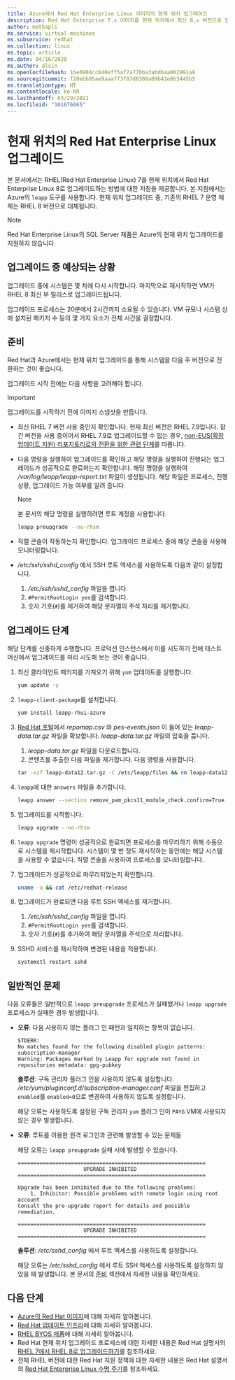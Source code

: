 ```yaml
---
title: Azure에서 Red Hat Enterprise Linux 이미지의 현재 위치 업그레이드
description: Red Hat Enterprise 7.x 이미지를 현재 위치에서 최신 8.x 버전으로 업그레이드하는 방법을 알아봅니다.
author: mathapli
ms.service: virtual-machines
ms.subservice: redhat
ms.collection: linux
ms.topic: article
ms.date: 04/16/2020
ms.author: alsin
ms.openlocfilehash: 1be0904cc640eff5af7a77bba3abd6aa062991a8
ms.sourcegitcommit: f28ebb95ae9aaaff3f87d8388a09b41e0b3445b5
ms.translationtype: HT
ms.contentlocale: ko-KR
ms.lasthandoff: 03/29/2021
ms.locfileid: "101676065"
---
```

# <a name="red-hat-enterprise-linux-in-place-upgrades"></a>현재 위치의 Red Hat Enterprise Linux 업그레이드

본 문서에서는 RHEL(Red Hat Enterprise Linux) 7을 현재 위치에서 Red Hat Enterprise Linux 8로 업그레이드하는 방법에 대한 지침을 제공합니다. 본 지침에서는 Azure의 `leapp` 도구를 사용합니다. 현재 위치 업그레이드 중, 기존의 RHEL 7 운영 체제는 RHEL 8 버전으로 대체됩니다.

>[!Note] 
> Red Hat Enterprise Linux의 SQL Server 제품은 Azure의 현재 위치 업그레이드를 지원하지 않습니다.

## <a name="what-to-expect-during-the-upgrade"></a>업그레이드 중 예상되는 상황
업그레이드 중에 시스템은 몇 차례 다시 시작합니다. 마지막으로 재시작하면 VM가 RHEL 8 최신 부 릴리스로 업그레이드됩니다. 

업그레이드 프로세스는 20분에서 2시간까지 소요될 수 있습니다. VM 규모나 시스템 상에 설치된 패키지 수 등의 몇 가지 요소가 전체 시간을 결정합니다.

## <a name="preparations"></a>준비
Red Hat과 Azure에서는 현재 위치 업그레이드를 통해 시스템을 다음 주 버전으로 전환하는 것이 좋습니다. 

업그레이드 시작 전에는 다음 사항을 고려해야 합니다. 

>[!Important] 
> 업그레이드를 시작하기 전에 이미지 스냅샷을 만듭니다.

* 최신 RHEL 7 버전 사용 중인지 확인합니다. 현재 최신 버전은 RHEL 7.9입니다. 잠긴 버전을 사용 중이어서 RHEL 7.9로 업그레이드할 수 없는 경우, [non-EUS(확장 업데이트 지원) 리포지토리로의 전환을 위한 관련 단계](./redhat-rhui.md#switch-a-rhel-7x-vm-back-to-non-eus-remove-a-version-lock)를 따릅니다.

* 다음 명령을 실행하여 업그레이드를 확인하고 해당 명령을 실행하여 진행되는 업그레이드가 성공적으로 완료하는지 확인합니다. 해당 명령을 실행하여 */var/log/leapp/leapp-report.txt* 파일이 생성됩니다. 해당 파일은 프로세스, 진행 상황, 업그레이드 가능 여부를 알려 줍니다.

    >[!NOTE]
    > 본 문서의 해당 명령을 실행하려면 루트 계정을 사용합니다. 

    ```bash
    leapp preupgrade --no-rhsm
    ```
* 직렬 콘솔이 작동하는지 확인합니다. 업그레이드 프로세스 중에 해당 콘솔을 사용해 모니터링합니다.

* */etc/ssh/sshd_config* 에서 SSH 루트 액세스를 사용하도록 다음과 같이 설정합니다.
    1. */etc/ssh/sshd_config* 파일을 엽니다.
    1. `#PermitRootLogin yes`를 검색합니다.
    1. 숫자 기호(`#`)를 제거하여 해당 문자열의 주석 처리를 제거합니다.

## <a name="upgrade-steps"></a>업그레이드 단계

해당 단계를 신중하게 수행합니다. 프로덕션 인스턴스에서 이를 시도하기 전에 테스트 머신에서 업그레이드를 미리 시도해 보는 것이 좋습니다.

1. 최신 클라이언트 패키지를 가져오기 위해 `yum` 업데이트를 실행합니다.
    ```bash
    yum update -y
    ```

1. `leapp-client-package`를 설치합니다.
    ```bash
    yum install leapp-rhui-azure
    ```
    
1. [Red Hat 포털](https://access.redhat.com/articles/3664871)에서 *repomap.csv* 와 *pes-events.json* 이 들어 있는 *leapp-data.tar.gz* 파일을 확보합니다. *leapp-data.tar.gz* 파일의 압축을 풉니다.
    1. *leapp-data.tar.gz* 파일을 다운로드합니다.
    1. 콘텐츠를 추출한 다음 파일을 제거합니다. 다음 명령을 사용합니다.
    ```bash
    tar -xzf leapp-data12.tar.gz -C /etc/leapp/files && rm leapp-data12.tar.gz
    ```

1. `leapp`에 대한 `answers` 파일을 추가합니다.
    ```bash
    leapp answer --section remove_pam_pkcs11_module_check.confirm=True --add
    ``` 

1. 업그레이드를 시작합니다.
    ```bash
    leapp upgrade --no-rhsm
    ```
1.  `leapp upgrade` 명령이 성공적으로 완료되면 프로세스를 마무리하기 위해 수동으로 시스템을 재시작합니다. 시스템이 몇 번 정도 재시작하는 동안에는 해당 시스템을 사용할 수 없습니다. 직렬 콘솔을 사용하여 프로세스를 모니터링합니다.

1.  업그레이드가 성공적으로 마무리되었는지 확인합니다.
    ```bash
    uname -a && cat /etc/redhat-release
    ```

1. 업그레이드가 완료되면 다음 루트 SSH 액세스를 제거합니다.
    1. */etc/ssh/sshd_config* 파일을 엽니다.
    1. `#PermitRootLogin yes`를 검색합니다.
    1. 숫자 기호(`#`)를 추가하여 해당 문자열을 주석으로 처리합니다.

1. SSHD 서비스를 재시작하여 변경된 내용을 적용합니다.
    ```bash
    systemctl restart sshd
    ```
## <a name="common-problems"></a>일반적인 문제

다음 오류들은 일반적으로 `leapp preupgrade` 프로세스가 실패했거나 `leapp upgrade` 프로세스가 실패한 경우 발생합니다.

* **오류**: 다음 사용하지 않는 플러그 인 패턴과 일치하는 항목이 없습니다.

    ```plaintext
    STDERR:
    No matches found for the following disabled plugin patterns: subscription-manager
    Warning: Packages marked by Leapp for upgrade not found in repositories metadata: gpg-pubkey
    ```

    **솔루션**: 구독 관리자 플러그 인을 사용하지 않도록 설정합니다. */etc/yum/pluginconf.d/subscription-manager.conf* 파일을 편집하고 `enabled`를 `enabled=0`으로 변경하여 사용하지 않도록 설정합니다.

    해당 오류는 사용하도록 설정된 구독 관리자 `yum` 플러그 인이 `PAYG` VM에 사용되지 않는 경우 발생합니다.

* **오류**: 루트를 이용한 원격 로그인과 관련해 발생할 수 있는 문제들

    해당 오류는 `leapp preupgrade` 실패 시에 발생할 수 있습니다.

    ```structured-text
    ============================================================
                         UPGRADE INHIBITED
    ============================================================
    
    Upgrade has been inhibited due to the following problems:
        1. Inhibitor: Possible problems with remote login using root account
    Consult the pre-upgrade report for details and possible remediation.
    
    ============================================================
                         UPGRADE INHIBITED
    ============================================================
    ```
    **솔루션**: */etc/sshd_config* 에서 루트 액세스를 사용하도록 설정합니다.

    해당 오류는 */etc/sshd_config* 에서 루트 SSH 액세스를 사용하도록 설정하지 않았을 때 발생합니다. 본 문서의 [준비](#preparations) 섹션에서 자세한 내용을 확인하세요. 


## <a name="next-steps"></a>다음 단계
* [Azure의 Red Hat 이미지](./redhat-images.md)에 대해 자세히 알아봅니다.
* [Red Hat 업데이트 인프라](./redhat-rhui.md)에 대해 자세히 알아봅니다.
* [RHEL BYOS 제품](./byos.md)에 대해 자세히 알아봅니다.
* Red Hat 현재 위치 업그레이드 프로세스에 대한 자세한 내용은 Red Hat 설명서의 [RHEL 7에서 RHEL 8로 업그레이드하기](https://access.redhat.com/documentation/en-us/red_hat_enterprise_linux/8/html-single/upgrading_from_rhel_7_to_rhel_8/index)를 참조하세요.
* 전체 RHEL 버전에 대한 Red Hat 지원 정책에 대한 자세한 내용은 Red Hat 설명서의 [Red Hat Enterprise Linux 수명 주기](https://access.redhat.com/support/policy/updates/errata)를 참조하세요.